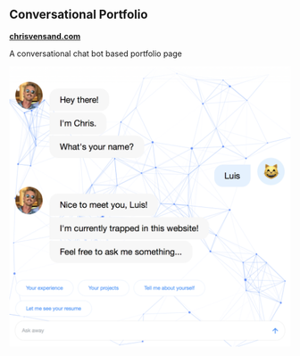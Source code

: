 ## Conversational Portfolio

**[chrisvensand.com](https://chrisvensand.com)**

A conversational chat bot based portfolio page

![example](example.png)
